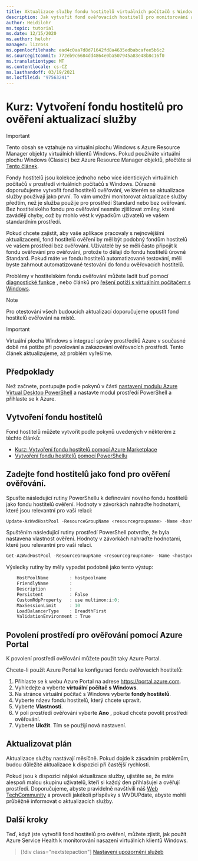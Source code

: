 ```yaml
---
title: Aktualizace služby fondu hostitelů virtuálních počítačů s Windows – Azure
description: Jak vytvořit fond ověřovacích hostitelů pro monitorování aktualizací služby před výstupem aktualizací do produkčního prostředí.
author: Heidilohr
ms.topic: tutorial
ms.date: 12/15/2020
ms.author: helohr
manager: lizross
ms.openlocfilehash: ead4c0aa7d8d71642fd8a4635edbabcafee5b6c2
ms.sourcegitcommit: 772eb9c6684dd4864e0ba507945a83e48b8c16f0
ms.translationtype: MT
ms.contentlocale: cs-CZ
ms.lasthandoff: 03/19/2021
ms.locfileid: "97563241"
---
```

# <a name="tutorial-create-a-host-pool-to-validate-service-updates"></a>Kurz: Vytvoření fondu hostitelů pro ověření aktualizací služby

>[!IMPORTANT]
>Tento obsah se vztahuje na virtuální plochu Windows s Azure Resource Manager objekty virtuálních klientů Windows. Pokud používáte virtuální plochu Windows (Classic) bez Azure Resource Manager objektů, přečtěte si [Tento článek](./virtual-desktop-fall-2019/create-validation-host-pool-2019.md).

Fondy hostitelů jsou kolekce jednoho nebo více identických virtuálních počítačů v prostředí virtuálních počítačů s Windows. Důrazně doporučujeme vytvořit fond hostitelů ověřování, ve kterém se aktualizace služby používají jako první. To vám umožní monitorovat aktualizace služby předtím, než je služba použije pro prostředí Standard nebo bez ověřování. Bez hostitelského fondu pro ověřování nesmíte zjišťovat změny, které zavádějí chyby, což by mohlo vést k výpadkům uživatelů ve vašem standardním prostředí.

Pokud chcete zajistit, aby vaše aplikace pracovaly s nejnovějšími aktualizacemi, fond hostitelů ověření by měl být podobný fondům hostitelů ve vašem prostředí bez ověřování. Uživatelé by se měli často připojit k fondu ověřování pro ověřování, protože to dělají do fondu hostitelů úrovně Standard. Pokud máte ve fondu hostitelů automatizované testování, měli byste zahrnout automatizované testování do fondu ověřovacích hostitelů.

Problémy v hostitelském fondu ověřování můžete ladit buď pomocí [diagnostické funkce](diagnostics-role-service.md) , nebo článků pro [řešení potíží s virtuálním počítačem s Windows](troubleshoot-set-up-overview.md).

>[!NOTE]
> Pro otestování všech budoucích aktualizací doporučujeme opustit fond hostitelů ověřování na místě.

>[!IMPORTANT]
>Virtuální plocha Windows s integrací správy prostředků Azure v současné době má potíže při povolování a zakazování ověřovacích prostředí. Tento článek aktualizujeme, až problém vyřešíme.

## <a name="prerequisites"></a>Předpoklady

Než začnete, postupujte podle pokynů v části [nastavení modulu Azure Virtual Desktop PowerShell](powershell-module.md) a nastavte modul prostředí PowerShell a přihlaste se k Azure.

## <a name="create-your-host-pool"></a>Vytvoření fondu hostitelů

Fond hostitelů můžete vytvořit podle pokynů uvedených v některém z těchto článků:
- [Kurz: Vytvoření fondu hostitelů pomocí Azure Marketplace](create-host-pools-azure-marketplace.md)
- [Vytvoření fondu hostitelů pomocí PowerShellu](create-host-pools-powershell.md)

## <a name="define-your-host-pool-as-a-validation-host-pool"></a>Zadejte fond hostitelů jako fond pro ověření ověřování.

Spusťte následující rutiny PowerShellu k definování nového fondu hostitelů jako fondu hostitelů ověření. Hodnoty v závorkách nahraďte hodnotami, které jsou relevantní pro vaši relaci:

```powershell
Update-AzWvdHostPool -ResourceGroupName <resourcegroupname> -Name <hostpoolname> -ValidationEnvironment:$true
```

Spuštěním následující rutiny prostředí PowerShell potvrďte, že byla nastavena vlastnost ověření. Hodnoty v závorkách nahraďte hodnotami, které jsou relevantní pro vaši relaci.

```powershell
Get-AzWvdHostPool -ResourceGroupName <resourcegroupname> -Name <hostpoolname> | Format-List
```

Výsledky rutiny by měly vypadat podobně jako tento výstup:

```powershell
    HostPoolName        : hostpoolname
    FriendlyName        :
    Description         :
    Persistent          : False
    CustomRdpProperty   : use multimon:i:0;
    MaxSessionLimit     : 10
    LoadBalancerType    : BreadthFirst
    ValidationEnvironment : True
```

## <a name="enable-your-validation-environment-with-the-azure-portal"></a>Povolení prostředí pro ověřování pomocí Azure Portal

K povolení prostředí ověřování můžete použít taky Azure Portal.

Chcete-li použít Azure Portal ke konfiguraci fondu ověřovacích hostitelů:

1. Přihlaste se k webu Azure Portal na adrese <https://portal.azure.com>.
2. Vyhledejte a vyberte **virtuální počítač s Windows**.
3. Na stránce virtuální počítač s Windows vyberte **fondy hostitelů**.
4. Vyberte název fondu hostitelů, který chcete upravit.
5. Vyberte **Vlastnosti**.
6. V poli prostředí ověřování vyberte **Ano** , pokud chcete povolit prostředí ověřování.
7. Vyberte **Uložit**. Tím se použijí nová nastavení.

## <a name="update-schedule"></a>Aktualizovat plán

Aktualizace služby nastávají měsíčně. Pokud dojde k zásadním problémům, budou důležité aktualizace k dispozici při častější rychlosti.

Pokud jsou k dispozici nějaké aktualizace služby, ujistěte se, že máte alespoň malou skupinu uživatelů, kteří si každý den přihlašujei a ověřují prostředí. Doporučujeme, abyste pravidelně navštívili náš [Web TechCommunity](https://techcommunity.microsoft.com/t5/forums/searchpage/tab/message?filter=location&q=wvdupdate&location=forum-board:WindowsVirtualDesktop&sort_by=-topicPostDate&collapse_discussion=true) a provedli jakékoli příspěvky s WVDUPdate, abyste mohli průběžně informovat o aktualizacích služby.

## <a name="next-steps"></a>Další kroky

Teď, když jste vytvořili fond hostitelů pro ověření, můžete zjistit, jak použít Azure Service Health k monitorování nasazení virtuálních klientů Windows.

> [!div class="nextstepaction"]
> [Nastavení upozornění služeb](./set-up-service-alerts.md)
